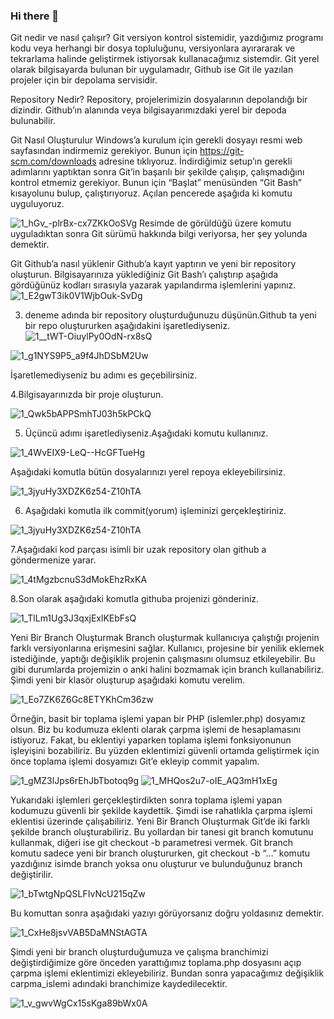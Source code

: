 ### Hi there 👋


Git nedir ve nasıl çalışır?
Git versiyon kontrol sistemidir, yazdığımız programı kodu veya herhangi bir dosya topluluğunu, versiyonlara ayırararak ve tekrarlama halinde geliştirmek istiyorsak kullanacağımız sistemdir.
Git yerel olarak bilgisayarda bulunan bir uygulamadır, Github ise Git ile yazılan projeler için bir depolama servisidir.

Repository Nedir?
Repository, projelerimizin dosyalarının depolandığı bir dizindir. Github’ın alanında veya bilgisayarımızdaki yerel bir depoda bulunabilir.

Git Nasıl Oluşturulur
Windows’a kurulum için gerekli dosyayı resmi web sayfasından indirmemiz gerekiyor.
Bunun için https://git-scm.com/downloads adresine tıklıyoruz.
İndirdiğimiz setup’ın gerekli adımlarını yaptıktan sonra Git’in başarılı bir şekilde çalışıp, çalışmadığını kontrol etmemiz gerekiyor.
Bunun için “Başlat” menüsünden “Git Bash” kısayolunu bulup, çalıştırıyoruz.
Açılan pencerede aşağıda ki komutu uyguluyoruz.

![1_hGv_-plrBx-cx7ZKkOoSVg](https://user-images.githubusercontent.com/96534233/147117797-41e4de42-1121-4d0f-a233-9d663b0e59df.png)
Resimde de görüldüğü üzere komutu uyguladıktan sonra Git sürümü hakkında bilgi veriyorsa, her şey yolunda demektir.

Git Github’a nasıl yüklenir
Github’a kayıt yaptırın ve yeni bir repository oluşturun.
Bilgisayarınıza yüklediğiniz Git Bash’ı çalıştırıp aşağıda gördüğünüz kodları sırasıyla yazarak yapılandırma işlemlerini yapınız.
![1_E2gwT3ik0V1WjbOuk-SvDg](https://user-images.githubusercontent.com/96534233/147117942-005fd7f0-42ff-4de1-9771-e73eeac9a278.png)

3. deneme adında bir repository oluşturduğunuzu düşünün.Github ta yeni bir repo oluştururken aşağıdakini işaretlediyseniz.
![1__tWT-OiuylPy0OdN-rx8sQ](https://user-images.githubusercontent.com/96534233/147117994-9347ca31-d3f8-4057-a65c-616b855c3d2b.png)

![1_g1NYS9P5_a9f4JhDSbM2Uw](https://user-images.githubusercontent.com/96534233/147118007-92a3fa7b-7634-4682-a83b-3a498e05ec6b.png)

İşaretlemediyseniz bu adımı es geçebilirsiniz.

4.Bilgisayarınızda bir proje oluşturun.

![1_Qwk5bAPPSmhTJ03h5kPCkQ](https://user-images.githubusercontent.com/96534233/147118053-ab5b8bac-f132-4565-8b33-e44f0aa6a785.png)

5. Üçüncü adımı işaretlediyseniz.Aşağıdaki komutu kullanınız.

![1_4WvEIX9-LeQ--HcGFTueHg](https://user-images.githubusercontent.com/96534233/147118078-397624a9-b4d0-4ddc-833d-5430131f8e47.png)

Aşağıdaki komutla bütün dosyalarınızı yerel repoya ekleyebilirsiniz.

![1_3jyuHy3XDZK6z54-Z10hTA](https://user-images.githubusercontent.com/96534233/147119621-0ed1ef08-03ec-401e-a9e9-e0d90b257f38.png)

6. Aşağıdaki komutla ilk commit(yorum) işleminizi gerçekleştiriniz.

![1_3jyuHy3XDZK6z54-Z10hTA](https://user-images.githubusercontent.com/96534233/147118101-ba949e32-9bbb-492f-97e9-1ff13a9a520e.png)

7.Aşağıdaki kod parçası isimli bir uzak repository olan github a göndermenize yarar.

![1_4tMgzbcnuS3dMokEhzRxKA](https://user-images.githubusercontent.com/96534233/147119658-b309a3ee-da7f-4b9c-b53b-5f242d16ba11.png)

8.Son olarak aşağıdaki komutla githuba projenizi gönderiniz.

![1_TlLm1Ug3J3qxjExlKEbFsQ](https://user-images.githubusercontent.com/96534233/147119866-64960287-15b5-4be4-afb1-db99f457ea73.png)

Yeni Bir Branch Oluşturmak
Branch oluşturmak kullanıcıya çalıştığı projenin farklı versiyonlarına erişmesini sağlar. Kullanıcı, projesine bir yenilik eklemek istediğinde, yaptığı değişiklik projenin çalışmasını olumsuz etkileyebilir. Bu gibi durumlarda projemizin o anki halini bozmamak için branch kullanabiliriz.
Şimdi yeni bir klasör oluşturup aşağıdaki komutu verelim.

![1_Eo7ZK6Z6Gc8ETYKhCm36zw](https://user-images.githubusercontent.com/96534233/147119899-a06e0e82-de3e-4477-99da-7e27a92f1230.png)

Örneğin, basit bir toplama işlemi yapan bir PHP (islemler.php) dosyamız olsun. Biz bu kodumuza eklenti olarak çarpma işlemi de hesaplamasını istiyoruz. Fakat, bu eklentiyi yaparken toplama işlemi fonksiyonunun işleyişini bozabiliriz. Bu yüzden eklentimizi güvenli ortamda geliştirmek için önce toplama işlemi dosyamızı Git’e ekleyip commit yapalım.

![1_gMZ3lJps6rEhJbTbotoq9g](https://user-images.githubusercontent.com/96534233/147119928-d470e03a-9a0b-4b64-8040-d9e154793e9b.png)
![1_MHQos2u7-oIE_AQ3mH1xEg](https://user-images.githubusercontent.com/96534233/147120367-20525fe3-f61f-48e5-b0fe-8a8afc8bc044.png)

Yukarıdaki işlemleri gerçekleştirdikten sonra toplama işlemi yapan kodumuzu güvenli bir şekilde kaydettik. Şimdi ise rahatlıkla çarpma işlemi eklentisi üzerinde çalışabiliriz.
Yeni Bir Branch Oluşturmak
Git’de iki farklı şekilde branch oluşturabiliriz. Bu yollardan bir tanesi git branch komutunu kullanmak, diğeri ise git checkout -b parametresi vermek. Git branch komutu sadece yeni bir branch oluştururken, git checkout -b “…” komutu yazdığınız isimde branch yoksa onu oluşturur ve bulunduğunuz branch değiştirilir.

![1_bTwtgNpQSLFIvNcU215qZw](https://user-images.githubusercontent.com/96534233/147120392-b1a0c04a-4f54-4083-aee4-3507c4cc6dd0.png)

Bu komuttan sonra aşağıdaki yazıyı görüyorsanız doğru yoldasınız demektir.

![1_CxHe8jsvVAB5DaMNStAGTA](https://user-images.githubusercontent.com/96534233/147120413-696f6102-e123-4953-9937-6626621d6396.png)

Şimdi yeni bir branch oluşturduğumuza ve çalışma branchimizi değiştirdiğimize göre önceden yarattığımız toplama.php dosyasını açıp çarpma işlemi eklentimizi ekleyebiliriz. Bundan sonra yapacağımız değişiklik carpma_islemi adındaki branchimize kaydedilecektir.

![1_v_gwvWgCx15sKga89bWx0A](https://user-images.githubusercontent.com/96534233/147120562-c492bb76-7675-468e-b626-a4a634b98520.png)

